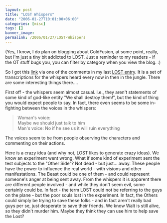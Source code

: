 ```yaml
---
layout: post
title: "LOST Whispers"
date: "2006-01-27T10:01:00+06:00"
categories: [misc]
tags: []
banner_image: 
permalink: /2006/01/27/LOST-Whispers
---
```


(Yes, I know, I do plan on blogging about ColdFusion, at some point, really, but I'm just a tiny bit addicted to LOST. Just a reminder to my readers - if the OT stuff bugs you, you can filter by category when you view the blog. :)

So I got this <a href="http://www.lostlinks.net/whispers.htm">link</a> via one of the comments in my last <a href="http://ray.camdenfamily.com/index.cfm/2006/1/26/LOST-Review-for-125-Spoilers">LOST entry</a>. It is a set of transcriptions for the whispers heard every now in then in the jungle. There are some interesting things there....

First off - the whispers seem almost casual. I.e., they aren't statements of some kind of god-like entity "We shall destroy them!", but the kind of thing you would expect people to say. In fact, there even seems to be some in-fighting between the voices in the whispers:

<blockquote>
Woman's voice:<br>
Maybe we should just talk to him<br>
Man's voice:
No if he see us it will ruin everything<br>
</blockquote>

The voices seem to be from people observing the characters and commenting on their actions. 

Here is a crazy idea (and why not, LOST likes to generate crazy ideas). We know an experiment went wrong. What if some kind of experiment sent the test subjects to the "Other Side"? Not dead - but just... away. These people have the power to influence the real world - with visions and other manifestations. The Beast could be one of them - and could represent someone's anger at being sent away. From the whispers it is apparent there are different people involved - and while they don't seem evil, some certainly could be. In fact - the term LOST could not be referring to the guys on the plane - but the poor souls lost in the experiment. In fact, the Others could simply be trying to save these folks - and in fact aren't really bad guys per se, just desperate to save their friends. We know Walt is still alive, so they didn't murder him. Maybe they think they can use him to help save the Lost?